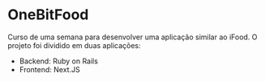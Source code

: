 # OneBitFood

Curso de uma semana para desenvolver uma aplicação similar ao iFood. O projeto foi dividido em duas aplicações:

* Backend: Ruby on Rails
* Frontend: Next.JS